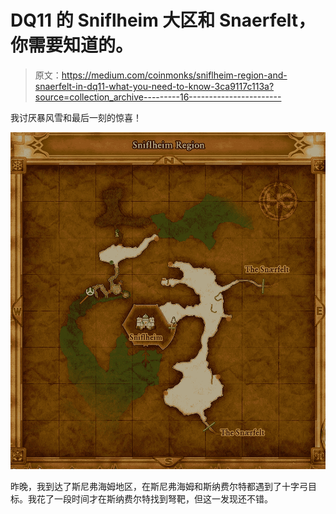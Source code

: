 # DQ11 的 Sniflheim 大区和 Snaerfelt，你需要知道的。

> 原文：<https://medium.com/coinmonks/sniflheim-region-and-snaerfelt-in-dq11-what-you-need-to-know-3ca9117c113a?source=collection_archive---------16----------------------->

我讨厌暴风雪和最后一刻的惊喜！

![](img/c1588a41c02cff2ec4a2451e65d97153.png)

昨晚，我到达了斯尼弗海姆地区，在斯尼弗海姆和斯纳费尔特都遇到了十字弓目标。我花了一段时间才在斯纳费尔特找到弩靶，但这一发现还不错。